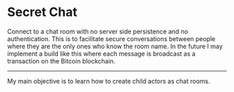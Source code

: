 # Secret Chat

Connect to a chat room with no server side persistence and no authentication. This is to facilitate secure 
conversations between people where they are the only ones who know the room name. In the future I may implement
a build like this where each message is broadcast as a transaction on the Bitcoin blockchain.

--- 

My main objective is to learn how to create child actors as chat rooms. 



